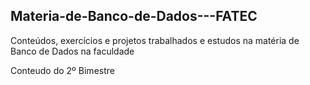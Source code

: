 ## Materia-de-Banco-de-Dados---FATEC
Conteúdos, exercícios e projetos trabalhados e estudos na matéria de Banco de Dados na faculdade

Conteudo do 2º Bimestre
